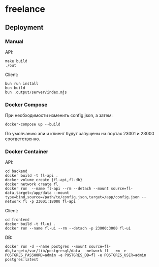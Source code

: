# freelance

## Deployment

### Manual

API:
```
make build
./out
```

Client:
```
bun run install
bun build
bun .output/server/index.mjs
```

### Docker Compose
При необходимости изменить config.json, а затем:
```
docker-compose up --build
```

По умолчанию апи и клиент будут запущены на портах 23001 и 23000 соответственно.

### Docker Container

API:
```
cd backend
docker build -t fl-api .
docker volume create {fl-api,fl-db}
docker network create fl
docker run  --name fl-api --rm --detach --mount source=fl-data,target=/app/data --mount type=bind,source=/path/to/config.json,target=/app/config.json --network fl -p 23001:18000 fl-api
```

Client:
```
cd frontend
docker build -t fl-ui .
docker run --name fl-ui --rm --detach -p 23000:3000 fl-ui
```

DB:
```
docker run -d --name postgres --mount source=fl-db,target=/var/lib/postgresql/data --network fl --rm -e POSTGRES_PASSWORD=admin -e POSTGRES_DB=fl -e POSTGRES_USER=admin postgres:latest
```
